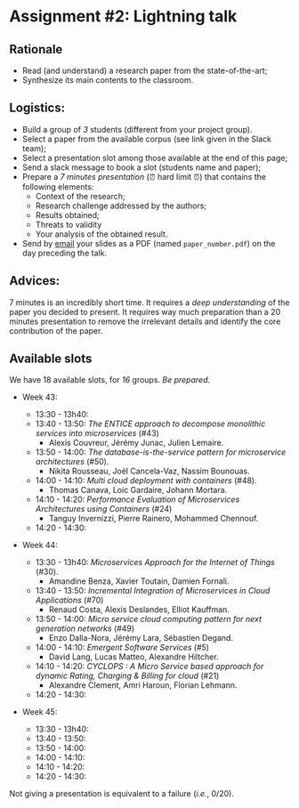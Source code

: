 # Assignment #2: Lightning talk

## Rationale

  - Read (and understand) a research paper from the state-of-the-art;
  - Synthesize its main contents to the classroom.

## Logistics:

  - Build a group of _3_ students (different from your project group).
  - Select a paper from the available corpus (see link given in the Slack team);
  - Select a presentation slot among those available at the end of this page;
  - Send a slack message to book a slot (students name and paper);
  - Prepare a *7 minutes presentation* (:alarm_clock: hard limit :alarm_clock:) that contains the following elements:
    - Context of the research;
    - Research challenge addressed by the authors;
    - Results obtained;
    - Threats to validity
    - Your analysis of the obtained result.
  - Send by [email](mosser@i3s.unice.fr) your slides as a PDF (named `paper_number.pdf`) on the day preceding the talk.

## Advices:

7 minutes is an incredibly short time. It requires a *deep understanding* of the paper you decided to present. It requires way much preparation than a 20 minutes presentation to remove the irrelevant details and identify the core contribution of the paper.


## Available slots

We have 18 available slots, for _16_ groups. _Be prepared_.

  - Week 43:
    - 13:30 - 13h40:
    - 13:40 - 13:50: _The ENTICE approach to decompose monolithic services into microservices_ (#43)
      - Alexis Couvreur, Jérémy Junac, Julien Lemaire.
    - 13:50 - 14:00: _The database-is-the-service pattern for microservice architectures_ (#50).
      - Nikita Rousseau, Joël Cancela-Vaz, Nassim Bounouas.
    - 14:00 - 14:10: _Multi cloud deployment with containers_ (#48).
      - Thomas Canava, Loic Gardaire, Johann Mortara.
    - 14:10 - 14:20: _Performance Evaluation of Microservices Architectures using Containers_ (#24)
      - Tanguy Invernizzi, Pierre Rainero, Mohammed Chennouf.
    - 14:20 - 14:30:

  - Week 44:
    - 13:30 - 13h40: _Microservices Approach for the Internet of Things_ (#30).
      - Amandine Benza, Xavier Toutain, Damien Fornali.
    - 13:40 - 13:50: _Incremental Integration of Microservices in Cloud Applications_ (#70)
      - Renaud Costa, Alexis Deslandes, Elliot Kauffman.
    - 13:50 - 14:00: _Micro service cloud computing pattern for next generation networks_ (#49)
      - Enzo Dalla-Nora, Jérémy Lara, Sébastien Degand.
    - 14:00 - 14:10: _Emergent Software Services_ (#5)
      - David Lang, Lucas Matteo, Alexandre Hiltcher.
    - 14:10 - 14:20: _CYCLOPS : A Micro Service based approach for dynamic Rating, Charging & Billing for cloud_ (#21)
      - Alexandre Clement, Amri Haroun, Florian Lehmann.
    - 14:20 - 14:30:

  - Week 45:
    - 13:30 - 13h40:
    - 13:40 - 13:50:
    - 13:50 - 14:00:
    - 14:00 - 14:10:
    - 14:10 - 14:20:
    - 14:20 - 14:30:

Not giving a  presentation is equivalent to a failure (_i.e._, 0/20).
